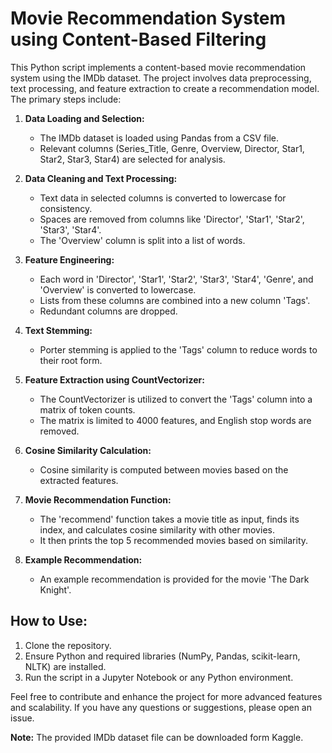 # Movie Recommendation System using Content-Based Filtering

This Python script implements a content-based movie recommendation system using the IMDb dataset. The project involves data preprocessing, text processing, and feature extraction to create a recommendation model. The primary steps include:

1. **Data Loading and Selection:**
   - The IMDb dataset is loaded using Pandas from a CSV file.
   - Relevant columns (Series_Title, Genre, Overview, Director, Star1, Star2, Star3, Star4) are selected for analysis.

2. **Data Cleaning and Text Processing:**
   - Text data in selected columns is converted to lowercase for consistency.
   - Spaces are removed from columns like 'Director', 'Star1', 'Star2', 'Star3', 'Star4'.
   - The 'Overview' column is split into a list of words.

3. **Feature Engineering:**
   - Each word in 'Director', 'Star1', 'Star2', 'Star3', 'Star4', 'Genre', and 'Overview' is converted to lowercase.
   - Lists from these columns are combined into a new column 'Tags'.
   - Redundant columns are dropped.

4. **Text Stemming:**
   - Porter stemming is applied to the 'Tags' column to reduce words to their root form.

5. **Feature Extraction using CountVectorizer:**
   - The CountVectorizer is utilized to convert the 'Tags' column into a matrix of token counts.
   - The matrix is limited to 4000 features, and English stop words are removed.

6. **Cosine Similarity Calculation:**
   - Cosine similarity is computed between movies based on the extracted features.

7. **Movie Recommendation Function:**
   - The 'recommend' function takes a movie title as input, finds its index, and calculates cosine similarity with other movies.
   - It then prints the top 5 recommended movies based on similarity.

8. **Example Recommendation:**
   - An example recommendation is provided for the movie 'The Dark Knight'.

## How to Use:
1. Clone the repository.
2. Ensure Python and required libraries (NumPy, Pandas, scikit-learn, NLTK) are installed.
3. Run the script in a Jupyter Notebook or any Python environment.

Feel free to contribute and enhance the project for more advanced features and scalability. If you have any questions or suggestions, please open an issue.

**Note:** The provided IMDb dataset file can be downloaded form Kaggle.
